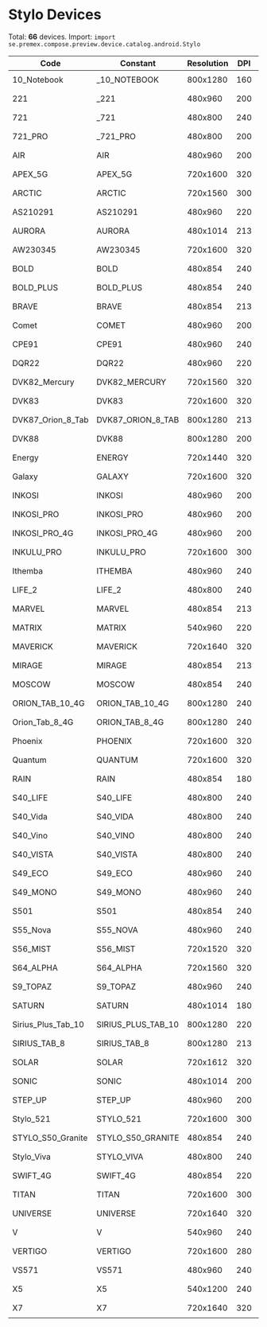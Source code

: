 # Stylo Devices

Total: **66** devices. Import: `import se.premex.compose.preview.device.catalog.android.Stylo`

| Code | Constant | Resolution | DPI | Compose Spec | Preview Usage |
|------|----------|------------|-----|-------------|---------------|
| 10_Notebook | _10_NOTEBOOK | 800x1280 | 160 | `spec:width=800px,height=1280px,dpi=160` | `@Preview(device = Stylo._10_NOTEBOOK)` |
| 221 | _221 | 480x960 | 200 | `spec:width=480px,height=960px,dpi=200` | `@Preview(device = Stylo._221)` |
| 721 | _721 | 480x800 | 240 | `spec:width=480px,height=800px,dpi=240` | `@Preview(device = Stylo._721)` |
| 721_PRO | _721_PRO | 480x800 | 200 | `spec:width=480px,height=800px,dpi=200` | `@Preview(device = Stylo._721_PRO)` |
| AIR | AIR | 480x960 | 200 | `spec:width=480px,height=960px,dpi=200` | `@Preview(device = Stylo.AIR)` |
| APEX_5G | APEX_5G | 720x1600 | 320 | `spec:width=720px,height=1600px,dpi=320` | `@Preview(device = Stylo.APEX_5G)` |
| ARCTIC | ARCTIC | 720x1560 | 300 | `spec:width=720px,height=1560px,dpi=300` | `@Preview(device = Stylo.ARCTIC)` |
| AS210291 | AS210291 | 480x960 | 220 | `spec:width=480px,height=960px,dpi=220` | `@Preview(device = Stylo.AS210291)` |
| AURORA | AURORA | 480x1014 | 213 | `spec:width=480px,height=1014px,dpi=213` | `@Preview(device = Stylo.AURORA)` |
| AW230345 | AW230345 | 720x1600 | 320 | `spec:width=720px,height=1600px,dpi=320` | `@Preview(device = Stylo.AW230345)` |
| BOLD | BOLD | 480x854 | 240 | `spec:width=480px,height=854px,dpi=240` | `@Preview(device = Stylo.BOLD)` |
| BOLD_PLUS | BOLD_PLUS | 480x854 | 240 | `spec:width=480px,height=854px,dpi=240` | `@Preview(device = Stylo.BOLD_PLUS)` |
| BRAVE | BRAVE | 480x854 | 213 | `spec:width=480px,height=854px,dpi=213` | `@Preview(device = Stylo.BRAVE)` |
| Comet | COMET | 480x960 | 200 | `spec:width=480px,height=960px,dpi=200` | `@Preview(device = Stylo.COMET)` |
| CPE91 | CPE91 | 480x960 | 240 | `spec:width=480px,height=960px,dpi=240` | `@Preview(device = Stylo.CPE91)` |
| DQR22 | DQR22 | 480x960 | 220 | `spec:width=480px,height=960px,dpi=220` | `@Preview(device = Stylo.DQR22)` |
| DVK82_Mercury | DVK82_MERCURY | 720x1560 | 320 | `spec:width=720px,height=1560px,dpi=320` | `@Preview(device = Stylo.DVK82_MERCURY)` |
| DVK83 | DVK83 | 720x1600 | 320 | `spec:width=720px,height=1600px,dpi=320` | `@Preview(device = Stylo.DVK83)` |
| DVK87_Orion_8_Tab | DVK87_ORION_8_TAB | 800x1280 | 213 | `spec:width=800px,height=1280px,dpi=213` | `@Preview(device = Stylo.DVK87_ORION_8_TAB)` |
| DVK88 | DVK88 | 800x1280 | 200 | `spec:width=800px,height=1280px,dpi=200` | `@Preview(device = Stylo.DVK88)` |
| Energy | ENERGY | 720x1440 | 320 | `spec:width=720px,height=1440px,dpi=320` | `@Preview(device = Stylo.ENERGY)` |
| Galaxy | GALAXY | 720x1600 | 320 | `spec:width=720px,height=1600px,dpi=320` | `@Preview(device = Stylo.GALAXY)` |
| INKOSI | INKOSI | 480x960 | 200 | `spec:width=480px,height=960px,dpi=200` | `@Preview(device = Stylo.INKOSI)` |
| INKOSI_PRO | INKOSI_PRO | 480x960 | 200 | `spec:width=480px,height=960px,dpi=200` | `@Preview(device = Stylo.INKOSI_PRO)` |
| INKOSI_PRO_4G | INKOSI_PRO_4G | 480x960 | 200 | `spec:width=480px,height=960px,dpi=200` | `@Preview(device = Stylo.INKOSI_PRO_4G)` |
| INKULU_PRO | INKULU_PRO | 720x1600 | 300 | `spec:width=720px,height=1600px,dpi=300` | `@Preview(device = Stylo.INKULU_PRO)` |
| Ithemba | ITHEMBA | 480x960 | 240 | `spec:width=480px,height=960px,dpi=240` | `@Preview(device = Stylo.ITHEMBA)` |
| LIFE_2 | LIFE_2 | 480x800 | 240 | `spec:width=480px,height=800px,dpi=240` | `@Preview(device = Stylo.LIFE_2)` |
| MARVEL | MARVEL | 480x854 | 213 | `spec:width=480px,height=854px,dpi=213` | `@Preview(device = Stylo.MARVEL)` |
| MATRIX | MATRIX | 540x960 | 220 | `spec:width=540px,height=960px,dpi=220` | `@Preview(device = Stylo.MATRIX)` |
| MAVERICK | MAVERICK | 720x1640 | 320 | `spec:width=720px,height=1640px,dpi=320` | `@Preview(device = Stylo.MAVERICK)` |
| MIRAGE | MIRAGE | 480x854 | 213 | `spec:width=480px,height=854px,dpi=213` | `@Preview(device = Stylo.MIRAGE)` |
| MOSCOW | MOSCOW | 480x854 | 240 | `spec:width=480px,height=854px,dpi=240` | `@Preview(device = Stylo.MOSCOW)` |
| ORION_TAB_10_4G | ORION_TAB_10_4G | 800x1280 | 240 | `spec:width=800px,height=1280px,dpi=240` | `@Preview(device = Stylo.ORION_TAB_10_4G)` |
| Orion_Tab_8_4G | ORION_TAB_8_4G | 800x1280 | 240 | `spec:width=800px,height=1280px,dpi=240` | `@Preview(device = Stylo.ORION_TAB_8_4G)` |
| Phoenix | PHOENIX | 720x1600 | 320 | `spec:width=720px,height=1600px,dpi=320` | `@Preview(device = Stylo.PHOENIX)` |
| Quantum | QUANTUM | 720x1600 | 320 | `spec:width=720px,height=1600px,dpi=320` | `@Preview(device = Stylo.QUANTUM)` |
| RAIN | RAIN | 480x854 | 180 | `spec:width=480px,height=854px,dpi=180` | `@Preview(device = Stylo.RAIN)` |
| S40_LIFE | S40_LIFE | 480x800 | 240 | `spec:width=480px,height=800px,dpi=240` | `@Preview(device = Stylo.S40_LIFE)` |
| S40_Vida | S40_VIDA | 480x800 | 240 | `spec:width=480px,height=800px,dpi=240` | `@Preview(device = Stylo.S40_VIDA)` |
| S40_Vino | S40_VINO | 480x800 | 240 | `spec:width=480px,height=800px,dpi=240` | `@Preview(device = Stylo.S40_VINO)` |
| S40_VISTA | S40_VISTA | 480x800 | 240 | `spec:width=480px,height=800px,dpi=240` | `@Preview(device = Stylo.S40_VISTA)` |
| S49_ECO | S49_ECO | 480x960 | 240 | `spec:width=480px,height=960px,dpi=240` | `@Preview(device = Stylo.S49_ECO)` |
| S49_MONO | S49_MONO | 480x960 | 240 | `spec:width=480px,height=960px,dpi=240` | `@Preview(device = Stylo.S49_MONO)` |
| S501 | S501 | 480x854 | 240 | `spec:width=480px,height=854px,dpi=240` | `@Preview(device = Stylo.S501)` |
| S55_Nova | S55_NOVA | 480x960 | 240 | `spec:width=480px,height=960px,dpi=240` | `@Preview(device = Stylo.S55_NOVA)` |
| S56_MIST | S56_MIST | 720x1520 | 320 | `spec:width=720px,height=1520px,dpi=320` | `@Preview(device = Stylo.S56_MIST)` |
| S64_ALPHA | S64_ALPHA | 720x1560 | 320 | `spec:width=720px,height=1560px,dpi=320` | `@Preview(device = Stylo.S64_ALPHA)` |
| S9_TOPAZ | S9_TOPAZ | 480x960 | 240 | `spec:width=480px,height=960px,dpi=240` | `@Preview(device = Stylo.S9_TOPAZ)` |
| SATURN | SATURN | 480x1014 | 180 | `spec:width=480px,height=1014px,dpi=180` | `@Preview(device = Stylo.SATURN)` |
| Sirius_Plus_Tab_10 | SIRIUS_PLUS_TAB_10 | 800x1280 | 220 | `spec:width=800px,height=1280px,dpi=220` | `@Preview(device = Stylo.SIRIUS_PLUS_TAB_10)` |
| SIRIUS_TAB_8 | SIRIUS_TAB_8 | 800x1280 | 213 | `spec:width=800px,height=1280px,dpi=213` | `@Preview(device = Stylo.SIRIUS_TAB_8)` |
| SOLAR | SOLAR | 720x1612 | 320 | `spec:width=720px,height=1612px,dpi=320` | `@Preview(device = Stylo.SOLAR)` |
| SONIC | SONIC | 480x1014 | 200 | `spec:width=480px,height=1014px,dpi=200` | `@Preview(device = Stylo.SONIC)` |
| STEP_UP | STEP_UP | 480x960 | 200 | `spec:width=480px,height=960px,dpi=200` | `@Preview(device = Stylo.STEP_UP)` |
| Stylo_521 | STYLO_521 | 720x1600 | 300 | `spec:width=720px,height=1600px,dpi=300` | `@Preview(device = Stylo.STYLO_521)` |
| STYLO_S50_Granite | STYLO_S50_GRANITE | 480x854 | 240 | `spec:width=480px,height=854px,dpi=240` | `@Preview(device = Stylo.STYLO_S50_GRANITE)` |
| Stylo_Viva | STYLO_VIVA | 480x800 | 240 | `spec:width=480px,height=800px,dpi=240` | `@Preview(device = Stylo.STYLO_VIVA)` |
| SWIFT_4G | SWIFT_4G | 480x854 | 220 | `spec:width=480px,height=854px,dpi=220` | `@Preview(device = Stylo.SWIFT_4G)` |
| TITAN | TITAN | 720x1600 | 300 | `spec:width=720px,height=1600px,dpi=300` | `@Preview(device = Stylo.TITAN)` |
| UNIVERSE | UNIVERSE | 720x1640 | 320 | `spec:width=720px,height=1640px,dpi=320` | `@Preview(device = Stylo.UNIVERSE)` |
| V | V | 540x960 | 240 | `spec:width=540px,height=960px,dpi=240` | `@Preview(device = Stylo.V)` |
| VERTIGO | VERTIGO | 720x1600 | 280 | `spec:width=720px,height=1600px,dpi=280` | `@Preview(device = Stylo.VERTIGO)` |
| VS571 | VS571 | 480x960 | 240 | `spec:width=480px,height=960px,dpi=240` | `@Preview(device = Stylo.VS571)` |
| X5 | X5 | 540x1200 | 240 | `spec:width=540px,height=1200px,dpi=240` | `@Preview(device = Stylo.X5)` |
| X7 | X7 | 720x1640 | 320 | `spec:width=720px,height=1640px,dpi=320` | `@Preview(device = Stylo.X7)` |

<!-- Generated automatically. Do not edit manually. -->
